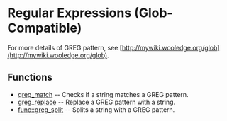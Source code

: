 # Regular Expressions (Glob-Compatible)
For more details of GREG pattern, see [http://mywiki.wooledge.org/glob](http://mywiki.wooledge.org/glob).
## Functions
* [greg_match](greg/greg_match.sh.md) -- Checks if a string matches a GREG pattern.
* [greg_replace](greg/greg_replace.sh.md) -- Replace a GREG pattern with a string.
* [func::greg_split](greg/greg_split.sh.md) -- Splits a string with a GREG pattern.
